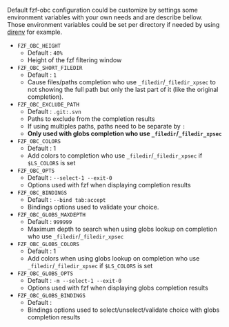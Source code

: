 Default fzf-obc configuration could be customize by settings some environment
 variables with your own needs and are describe bellow.  
Those environment variables could be set per directory if needed by using [direnv](https://direnv.net/) for
example.

- `FZF_OBC_HEIGHT`
    - Default : `40%`
    - Height of the fzf filtering window
- `FZF_OBC_SHORT_FILEDIR`
    - Default : `1`
    - Cause files/paths completion who use `_filedir`/`_filedir_xpsec` to not
        showing the full path but only the last part of it (like the original completion).
- `FZF_OBC_EXCLUDE_PATH`
    - Default : `.git:.svn`
    - Paths to exclude from the completion results
    - If using multiples paths, paths need to be separate by `:`
    - **Only used with globs completion who use `_filedir`/`_filedir_xpsec`**
- `FZF_OBC_COLORS`
    - Default : 1
    - Add colors to completion who use `_filedir`/`_filedir_xpsec` if `$LS_COLORS`
        is set
- `FZF_OBC_OPTS`
    - Default : `--select-1 --exit-0`
    - Options used with fzf when displaying completion results
- `FZF_OBC_BINDINGS`
    - Default : `--bind tab:accept`
    - Bindings options used to validate your choice.
- `FZF_OBC_GLOBS_MAXDEPTH`
    - Default : `999999`
    - Maximum depth to search when using globs lookup on completion who use
      `_filedir`/`_filedir_xpsec`
- `FZF_OBC_GLOBS_COLORS`
    - Default : 1
    - Add colors when using globs lookup on completion who use `_filedir`/`_filedir_xpsec` if `$LS_COLORS`
        is set
- `FZF_OBC_GLOBS_OPTS`
    - Default : `-m --select-1 --exit-0`
    - Options used with fzf when displaying globs completion results
- `FZF_OBC_GLOBS_BINDINGS`
    - Default :
    - Bindings options used to select/unselect/validate choice with globs completion results
